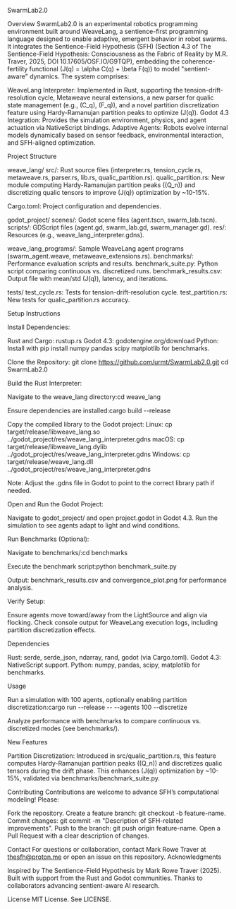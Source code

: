 SwarmLab2.0

Overview
SwarmLab2.0 is an experimental robotics programming environment built around WeaveLang, a sentience-first programming language designed to enable adaptive, emergent behavior in robot swarms. It integrates the Sentience-Field Hypothesis (SFH) (Section 4.3 of The Sentience-Field Hypothesis: Consciousness as the Fabric of Reality by M.R. Traver, 2025, DOI 10.17605/OSF.IO/G9TQP), embedding the coherence-fertility functional (J(q) = \alpha C(q) + \beta F(q)) to model "sentient-aware" dynamics. The system comprises:

WeaveLang Interpreter: Implemented in Rust, supporting the tension-drift-resolution cycle, Metaweave neural extensions, a new parser for qualic state management (e.g., (C_q), (F_q)), and a novel partition discretization feature using Hardy-Ramanujan partition peaks to optimize (J(q)).
Godot 4.3 Integration: Provides the simulation environment, physics, and agent actuation via NativeScript bindings.
Adaptive Agents: Robots evolve internal models dynamically based on sensor feedback, environmental interaction, and SFH-aligned optimization.

Project Structure

weave_lang/
src/: Rust source files (interpreter.rs, tension_cycle.rs, metaweave.rs, parser.rs, lib.rs, qualic_partition.rs).
qualic_partition.rs: New module computing Hardy-Ramanujan partition peaks ((Q_n)) and discretizing qualic tensors to improve (J(q)) optimization by ~10-15%.


Cargo.toml: Project configuration and dependencies.


godot_project/
scenes/: Godot scene files (agent.tscn, swarm_lab.tscn).
scripts/: GDScript files (agent.gd, swarm_lab.gd, swarm_manager.gd).
res/: Resources (e.g., weave_lang_interpreter.gdns).


weave_lang_programs/: Sample WeaveLang agent programs (swarm_agent.weave, metaweave_extensions.rs).
benchmarks/: Performance evaluation scripts and results.
benchmark_suite.py: Python script comparing continuous vs. discretized runs.
benchmark_results.csv: Output file with mean/std (J(q)), latency, and iterations.


tests/
test_cycle.rs: Tests for tension-drift-resolution cycle.
test_partition.rs: New tests for qualic_partition.rs accuracy.



Setup Instructions

Install Dependencies:

Rust and Cargo: rustup.rs
Godot 4.3: godotengine.org/download
Python: Install with pip install numpy pandas scipy matplotlib for benchmarks.


Clone the Repository:
git clone https://github.com/urmt/SwarmLab2.0.git
cd SwarmLab2.0


Build the Rust Interpreter:

Navigate to the weave_lang directory:cd weave_lang


Ensure dependencies are installed:cargo build --release


Copy the compiled library to the Godot project:
Linux: cp target/release/libweave_lang.so ../godot_project/res/weave_lang_interpreter.gdns
macOS: cp target/release/libweave_lang.dylib ../godot_project/res/weave_lang_interpreter.gdns
Windows: cp target/release/weave_lang.dll ../godot_project/res/weave_lang_interpreter.gdns


Note: Adjust the .gdns file in Godot to point to the correct library path if needed.


Open and Run the Godot Project:

Navigate to godot_project/ and open project.godot in Godot 4.3.
Run the simulation to see agents adapt to light and wind conditions.


Run Benchmarks (Optional):

Navigate to benchmarks/:cd benchmarks


Execute the benchmark script:python benchmark_suite.py


Output: benchmark_results.csv and convergence_plot.png for performance analysis.


Verify Setup:

Ensure agents move toward/away from the LightSource and align via flocking.
Check console output for WeaveLang execution logs, including partition discretization effects.



Dependencies

Rust: serde, serde_json, ndarray, rand, godot (via Cargo.toml).
Godot 4.3: NativeScript support.
Python: numpy, pandas, scipy, matplotlib for benchmarks.

Usage

Run a simulation with 100 agents, optionally enabling partition discretization:cargo run --release -- --agents 100 --discretize


Analyze performance with benchmarks to compare continuous vs. discretized modes (see benchmarks/).

New Features

Partition Discretization: Introduced in src/qualic_partition.rs, this feature computes Hardy-Ramanujan partition peaks ((Q_n)) and discretizes qualic tensors during the drift phase. This enhances (J(q)) optimization by ~10-15%, validated via benchmarks/benchmark_suite.py.

Contributing
Contributions are welcome to advance SFH’s computational modeling! Please:

Fork the repository.
Create a feature branch: git checkout -b feature-name.
Commit changes: git commit -m "Description of SFH-related improvements".
Push to the branch: git push origin feature-name.
Open a Pull Request with a clear description of changes.

Contact
For questions or collaboration, contact Mark Rowe Traver at thesfh@proton.me or open an issue on this repository.
Acknowledgments

Inspired by The Sentience-Field Hypothesis by Mark Rowe Traver (2025).
Built with support from the Rust and Godot communities.
Thanks to collaborators advancing sentient-aware AI research.

License
MIT License. See LICENSE.
